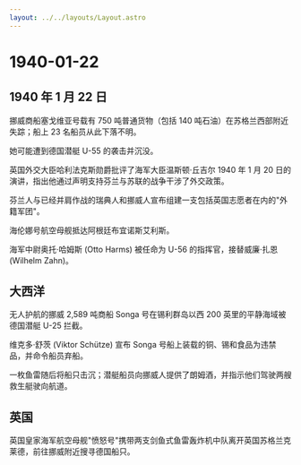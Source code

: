 ```yaml
---
layout: ../../layouts/Layout.astro
---
```


# 1940-01-22

## 1940 年 1 月 22 日

挪威商船塞戈维亚号载有 750 吨普通货物（包括 140
吨石油）在苏格兰西部附近失踪；船上 23 名船员从此下落不明。

她可能遭到德国潜艇 U-55 的袭击并沉没。

英国外交大臣哈利法克斯勋爵批评了海军大臣温斯顿·丘吉尔 1940 年 1 月 20
日的演讲，指出他通过声明支持芬兰与苏联的战争干涉了外交政策。

芬兰人与已经并肩作战的瑞典人和挪威人宣布组建一支包括英国志愿者在内的"外籍军团"。

海伦娜号航空母舰抵达阿根廷布宜诺斯艾利斯。

海军中尉奥托·哈姆斯 (Otto Harms) 被任命为 U-56 的指挥官，接替威廉·扎恩
(Wilhelm Zahn)。

## 大西洋

无人护航的挪威 2,589 吨商船 Songa 号在锡利群岛以西 200
英里的平静海域被德国潜艇 U-25 拦截。

维克多·舒茨 (Viktor Schütze) 宣布 Songa
号船上装载的铜、锡和食品为违禁品，并命令船员弃船。

一枚鱼雷随后将船只击沉；潜艇船员向挪威人提供了朗姆酒，并指示他们驾驶两艘救生艇驶向航道。

## 英国

英国皇家海军航空母舰"愤怒号"携带两支剑鱼式鱼雷轰炸机中队离开英国苏格兰克莱德，前往挪威附近搜寻德国船只。